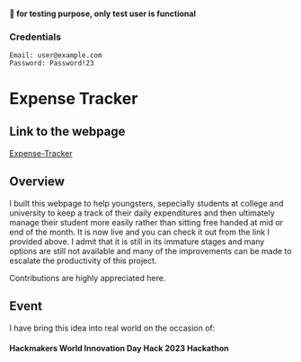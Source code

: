 #### 📢 for testing purpose, only test user is functional
### Credentials
    Email: user@example.com
    Password: Password!23
# Expense Tracker
## Link to the webpage
[Expense-Tracker](https://expense-record-tracker.netlify.app/)
## Overview
I built this webpage to help youngsters, sepecially students at college and university to keep a track of their daily expenditures and then ultimately manage their student more easily rather than sitting free handed at mid or end of the month. It is now live and you can check it out from the link I provided above. I admit that it is still in its immature stages and many  options are still not available and many of the improvements can be made to escalate the productivity of this project.

Contributions are highly appreciated here.

## Event
I have bring this idea into real world on the occasion of:
#### Hackmakers World Innovation Day Hack 2023 Hackathon

